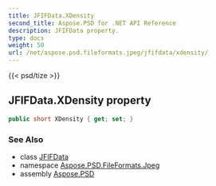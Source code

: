 ```yaml
---
title: JFIFData.XDensity
second_title: Aspose.PSD for .NET API Reference
description: JFIFData property. 
type: docs
weight: 50
url: /net/aspose.psd.fileformats.jpeg/jfifdata/xdensity/
---
```

{{< psd/tize >}}
## JFIFData.XDensity property

```csharp
public short XDensity { get; set; }
```

### See Also

* class [JFIFData](../)
* namespace [Aspose.PSD.FileFormats.Jpeg](../../jfifdata/)
* assembly [Aspose.PSD](../../../)


